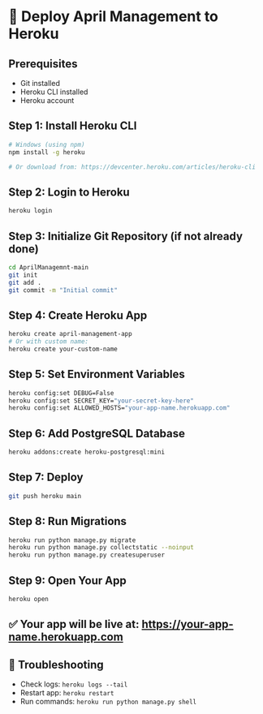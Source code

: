 # 🚀 Deploy April Management to Heroku

## Prerequisites
- Git installed
- Heroku CLI installed
- Heroku account

## Step 1: Install Heroku CLI
```bash
# Windows (using npm)
npm install -g heroku

# Or download from: https://devcenter.heroku.com/articles/heroku-cli
```

## Step 2: Login to Heroku
```bash
heroku login
```

## Step 3: Initialize Git Repository (if not already done)
```bash
cd AprilManagemnt-main
git init
git add .
git commit -m "Initial commit"
```

## Step 4: Create Heroku App
```bash
heroku create april-management-app
# Or with custom name:
heroku create your-custom-name
```

## Step 5: Set Environment Variables
```bash
heroku config:set DEBUG=False
heroku config:set SECRET_KEY="your-secret-key-here"
heroku config:set ALLOWED_HOSTS="your-app-name.herokuapp.com"
```

## Step 6: Add PostgreSQL Database
```bash
heroku addons:create heroku-postgresql:mini
```

## Step 7: Deploy
```bash
git push heroku main
```

## Step 8: Run Migrations
```bash
heroku run python manage.py migrate
heroku run python manage.py collectstatic --noinput
heroku run python manage.py createsuperuser
```

## Step 9: Open Your App
```bash
heroku open
```

## ✅ Your app will be live at: https://your-app-name.herokuapp.com

## 🔧 Troubleshooting
- Check logs: `heroku logs --tail`
- Restart app: `heroku restart`
- Run commands: `heroku run python manage.py shell`
